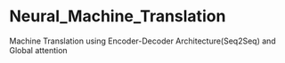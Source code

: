 # Neural_Machine_Translation
Machine Translation using Encoder-Decoder Architecture(Seq2Seq) and Global attention
